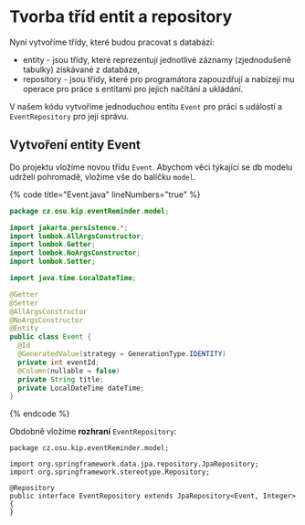 # Tvorba tříd entit a repository

Nyní vytvoříme třídy, které budou pracovat s databází:

* entity - jsou třídy, které reprezentují jednotlivé záznamy (zjednodušeně tabulky) získávané z databáze,
* repository - jsou třídy, které pro programátora zapouzdřují a nabízejí mu operace pro práce s entitami pro jejich načítání a ukládání.

V našem kódu vytvoříme jednoduchou entitu `Event` pro práci s událostí a `EventRepository` pro její správu.

## Vytvoření entity Event

Do projektu vložíme novou třídu `Event`. Abychom věci týkající se db modelu udrželi pohromadě, vložíme vše do balíčku `model`.

{% code title="Event.java" lineNumbers="true" %}
```java
package cz.osu.kip.eventReminder.model;

import jakarta.persistence.*;
import lombok.AllArgsConstructor;
import lombok.Getter;
import lombok.NoArgsConstructor;
import lombok.Setter;

import java.time.LocalDateTime;

@Getter
@Setter
@AllArgsConstructor
@NoArgsConstructor
@Entity
public class Event {
  @Id
  @GeneratedValue(strategy = GenerationType.IDENTITY)
  private int eventId;
  @Column(nullable = false)
  private String title;
  private LocalDateTime dateTime;
}
```
{% endcode %}

Obdobně vložíme **rozhraní** `EventRepository`:

```
package cz.osu.kip.eventReminder.model;

import org.springframework.data.jpa.repository.JpaRepository;
import org.springframework.stereotype.Repository;

@Repository
public interface EventRepository extends JpaRepository<Event, Integer> {
}

```
